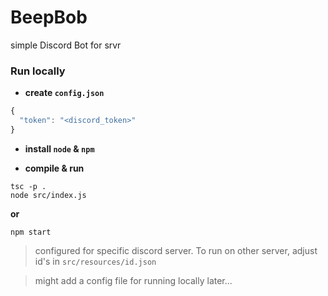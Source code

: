 # BeepBob
simple Discord Bot for srvr
### Run locally

- **create ```config.json```**
```typescript
{
  "token": "<discord_token>"
}
```
- **install ```node``` & ```npm```**

- **compile & run**
```
tsc -p .
node src/index.js
```
**or**
```
npm start
```

> configured for specific discord server. 
> To run on other server, adjust id's in ```src/resources/id.json```

> might add a config file for running locally later...

